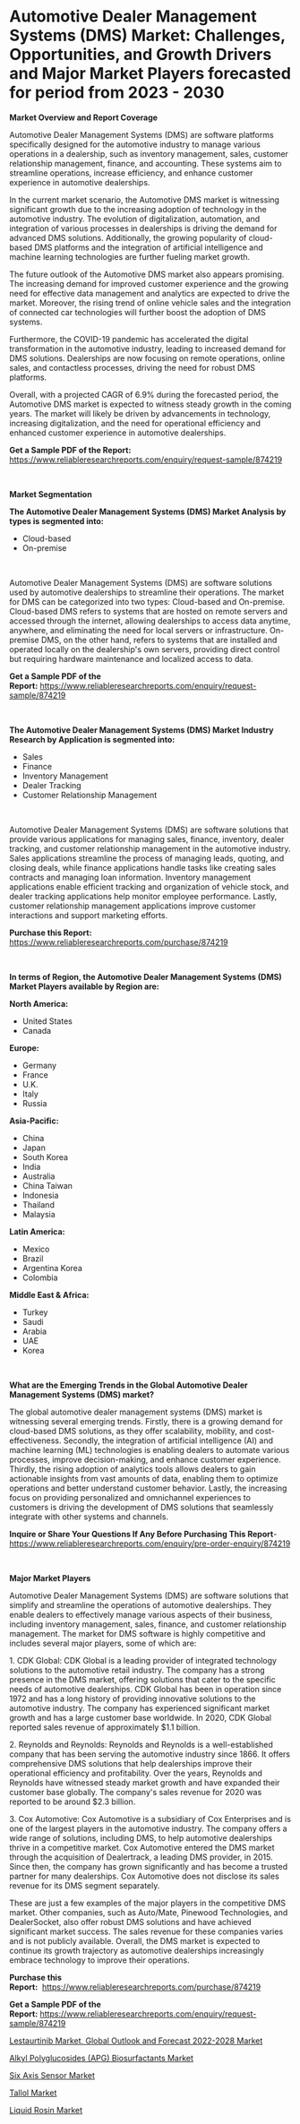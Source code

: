 <p><h1>Automotive Dealer Management Systems (DMS) Market: Challenges, Opportunities, and Growth Drivers and Major Market Players forecasted for period from 2023 - 2030</h1></p><p><strong>Market Overview and Report Coverage</strong></p>
<p><p>Automotive Dealer Management Systems (DMS) are software platforms specifically designed for the automotive industry to manage various operations in a dealership, such as inventory management, sales, customer relationship management, finance, and accounting. These systems aim to streamline operations, increase efficiency, and enhance customer experience in automotive dealerships.</p><p>In the current market scenario, the Automotive DMS market is witnessing significant growth due to the increasing adoption of technology in the automotive industry. The evolution of digitalization, automation, and integration of various processes in dealerships is driving the demand for advanced DMS solutions. Additionally, the growing popularity of cloud-based DMS platforms and the integration of artificial intelligence and machine learning technologies are further fueling market growth.</p><p>The future outlook of the Automotive DMS market also appears promising. The increasing demand for improved customer experience and the growing need for effective data management and analytics are expected to drive the market. Moreover, the rising trend of online vehicle sales and the integration of connected car technologies will further boost the adoption of DMS systems.</p><p>Furthermore, the COVID-19 pandemic has accelerated the digital transformation in the automotive industry, leading to increased demand for DMS solutions. Dealerships are now focusing on remote operations, online sales, and contactless processes, driving the need for robust DMS platforms.</p><p>Overall, with a projected CAGR of 6.9% during the forecasted period, the Automotive DMS market is expected to witness steady growth in the coming years. The market will likely be driven by advancements in technology, increasing digitalization, and the need for operational efficiency and enhanced customer experience in automotive dealerships.</p></p>
<p><strong>Get a Sample PDF of the Report:</strong> <a href="https://www.reliableresearchreports.com/enquiry/request-sample/874219">https://www.reliableresearchreports.com/enquiry/request-sample/874219</a></p>
<p>&nbsp;</p>
<p><strong>Market Segmentation</strong></p>
<p><strong>The Automotive Dealer Management Systems (DMS) Market Analysis by types is segmented into:</strong></p>
<p><ul><li>Cloud-based</li><li>On-premise</li></ul></p>
<p>&nbsp;</p>
<p><p>Automotive Dealer Management Systems (DMS) are software solutions used by automotive dealerships to streamline their operations. The market for DMS can be categorized into two types: Cloud-based and On-premise. Cloud-based DMS refers to systems that are hosted on remote servers and accessed through the internet, allowing dealerships to access data anytime, anywhere, and eliminating the need for local servers or infrastructure. On-premise DMS, on the other hand, refers to systems that are installed and operated locally on the dealership's own servers, providing direct control but requiring hardware maintenance and localized access to data.</p></p>
<p><strong>Get a Sample PDF of the Report:</strong>&nbsp;<a href="https://www.reliableresearchreports.com/enquiry/request-sample/874219">https://www.reliableresearchreports.com/enquiry/request-sample/874219</a></p>
<p>&nbsp;</p>
<p><strong>The Automotive Dealer Management Systems (DMS) Market Industry Research by Application is segmented into:</strong></p>
<p><ul><li>Sales</li><li>Finance</li><li>Inventory Management</li><li>Dealer Tracking</li><li>Customer Relationship Management</li></ul></p>
<p>&nbsp;</p>
<p><p>Automotive Dealer Management Systems (DMS) are software solutions that provide various applications for managing sales, finance, inventory, dealer tracking, and customer relationship management in the automotive industry. Sales applications streamline the process of managing leads, quoting, and closing deals, while finance applications handle tasks like creating sales contracts and managing loan information. Inventory management applications enable efficient tracking and organization of vehicle stock, and dealer tracking applications help monitor employee performance. Lastly, customer relationship management applications improve customer interactions and support marketing efforts.</p></p>
<p><strong>Purchase this Report:</strong>&nbsp; <a href="https://www.reliableresearchreports.com/purchase/874219">https://www.reliableresearchreports.com/purchase/874219</a></p>
<p>&nbsp;</p>
<p><strong>In terms of Region, the Automotive Dealer Management Systems (DMS) Market Players available by Region are:</strong></p>
<p>
    <p> <strong> North America: </strong>
        <ul>
            <li>United States</li>
            <li>Canada</li>
        </ul>
        </p> 
    <p> <strong> Europe: </strong>
        <ul>
            <li>Germany</li>
            <li>France</li>
            <li>U.K.</li>
            <li>Italy</li>
            <li>Russia</li>
        </ul>
        </p> 
    <p> <strong> Asia-Pacific: </strong>
        <ul>
            <li>China</li>
            <li>Japan</li>
            <li>South Korea</li>
            <li>India</li>
            <li>Australia</li>
            <li>China Taiwan</li>
            <li>Indonesia</li>
            <li>Thailand</li>
            <li>Malaysia</li>
        </ul>
        </p> 
    <p> <strong> Latin America: </strong>
        <ul>
            <li>Mexico</li>
            <li>Brazil</li>
            <li>Argentina Korea</li>
            <li>Colombia</li>
        </ul>
        </p> 
    <p> <strong> Middle East & Africa: </strong>
        <ul>
            <li>Turkey</li>
            <li>Saudi</li>
            <li>Arabia</li>
            <li>UAE</li>
            <li>Korea</li>
        </ul>
    </p>
    </p>
<p>&nbsp;</p>
<p><strong>What are the Emerging Trends in the Global Automotive Dealer Management Systems (DMS) market?</strong></p>
<p><p>The global automotive dealer management systems (DMS) market is witnessing several emerging trends. Firstly, there is a growing demand for cloud-based DMS solutions, as they offer scalability, mobility, and cost-effectiveness. Secondly, the integration of artificial intelligence (AI) and machine learning (ML) technologies is enabling dealers to automate various processes, improve decision-making, and enhance customer experience. Thirdly, the rising adoption of analytics tools allows dealers to gain actionable insights from vast amounts of data, enabling them to optimize operations and better understand customer behavior. Lastly, the increasing focus on providing personalized and omnichannel experiences to customers is driving the development of DMS solutions that seamlessly integrate with other systems and channels.</p></p>
<p><strong>Inquire or Share Your Questions If Any Before Purchasing This Report</strong>- <a href="https://www.reliableresearchreports.com/enquiry/pre-order-enquiry/874219">https://www.reliableresearchreports.com/enquiry/pre-order-enquiry/874219</a></p>
<p>&nbsp;</p>
<p><strong>Major Market Players</strong></p>
<p><p>Automotive Dealer Management Systems (DMS) are software solutions that simplify and streamline the operations of automotive dealerships. They enable dealers to effectively manage various aspects of their business, including inventory management, sales, finance, and customer relationship management. The market for DMS software is highly competitive and includes several major players, some of which are:</p><p>1. CDK Global: CDK Global is a leading provider of integrated technology solutions to the automotive retail industry. The company has a strong presence in the DMS market, offering solutions that cater to the specific needs of automotive dealerships. CDK Global has been in operation since 1972 and has a long history of providing innovative solutions to the automotive industry. The company has experienced significant market growth and has a large customer base worldwide. In 2020, CDK Global reported sales revenue of approximately $1.1 billion.</p><p>2. Reynolds and Reynolds: Reynolds and Reynolds is a well-established company that has been serving the automotive industry since 1866. It offers comprehensive DMS solutions that help dealerships improve their operational efficiency and profitability. Over the years, Reynolds and Reynolds have witnessed steady market growth and have expanded their customer base globally. The company's sales revenue for 2020 was reported to be around $2.3 billion.</p><p>3. Cox Automotive: Cox Automotive is a subsidiary of Cox Enterprises and is one of the largest players in the automotive industry. The company offers a wide range of solutions, including DMS, to help automotive dealerships thrive in a competitive market. Cox Automotive entered the DMS market through the acquisition of Dealertrack, a leading DMS provider, in 2015. Since then, the company has grown significantly and has become a trusted partner for many dealerships. Cox Automotive does not disclose its sales revenue for its DMS segment separately.</p><p>These are just a few examples of the major players in the competitive DMS market. Other companies, such as Auto/Mate, Pinewood Technologies, and DealerSocket, also offer robust DMS solutions and have achieved significant market success. The sales revenue for these companies varies and is not publicly available. Overall, the DMS market is expected to continue its growth trajectory as automotive dealerships increasingly embrace technology to improve their operations.</p></p>
<p><strong>Purchase this Report:</strong>&nbsp;&nbsp;<a href="https://www.reliableresearchreports.com/purchase/874219">https://www.reliableresearchreports.com/purchase/874219</a></p>
<p></p>
<p><strong>Get a Sample PDF of the Report:</strong>&nbsp;<a href="https://www.reliableresearchreports.com/enquiry/request-sample/874219">https://www.reliableresearchreports.com/enquiry/request-sample/874219</a></p>
<p><p><a href="https://issuu.com/reportprime-2/docs/lestaurtinib-market-global-outlook-and-forecast-20?fr=xKAE9_zU1NQ">Lestaurtinib Market, Global Outlook and Forecast 2022-2028 Market</a></p><p><a href="https://medium.com/@ebbakautzer/alkyl-polyglucosides-apg-biosurfactants-market-size-growth-forecast-2023-2030-a14f815e8f19">Alkyl Polyglucosides (APG) Biosurfactants Market</a></p><p><a href="https://www.reportprime.com/six-axis-sensor-r2208">Six Axis Sensor Market</a></p><p><a href="https://www.linkedin.com/pulse/tallol-market-size-growth-forecast-from-2023-2030-intelli-reports-x6wse/">Tallol Market</a></p><p><a href="https://www.linkedin.com/pulse/liquid-rosin-market-share-amp-new-trends-analysis-report-dhn9e/">Liquid Rosin Market</a></p></p>